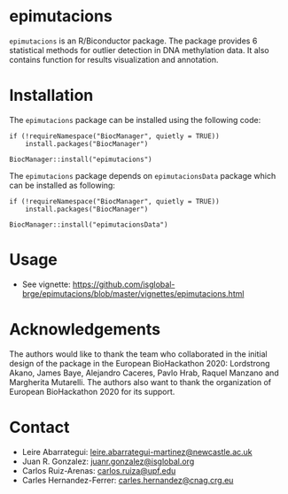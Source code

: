 # epimutacions

`epimutacions` is an R/Biconductor package.  The package provides 6 statistical methods for outlier detection in DNA methylation data. It also contains function for results visualization and annotation. 


# Installation

The `epimutacions` package can be installed using the following code:

```
if (!requireNamespace("BiocManager", quietly = TRUE))
    install.packages("BiocManager")

BiocManager::install("epimutacions")
```

The `epimutacions` package depends on `epimutacionsData`  package which can be installed  as following: 


```
if (!requireNamespace("BiocManager", quietly = TRUE))
    install.packages("BiocManager")

BiocManager::install("epimutacionsData")

```

# Usage 

* See vignette:  https://github.com/isglobal-brge/epimutacions/blob/master/vignettes/epimutacions.html

# Acknowledgements

The authors would like to thank the team who collaborated in the initial design of the package in the European BioHackathon 2020:  Lordstrong Akano, James Baye, Alejandro Caceres, Pavlo Hrab, Raquel Manzano and Margherita Mutarelli. The authors also want to thank the organization of European BioHackathon 2020 for its support.


# Contact

* Leire Abarrategui: leire.abarrategui-martinez@newcastle.ac.uk
* Juan R. Gonzalez: juanr.gonzalez@isglobal.org
* Carlos Ruiz-Arenas: carlos.ruiza@upf.edu
* Carles Hernandez-Ferrer: carles.hernandez@cnag.crg.eu
